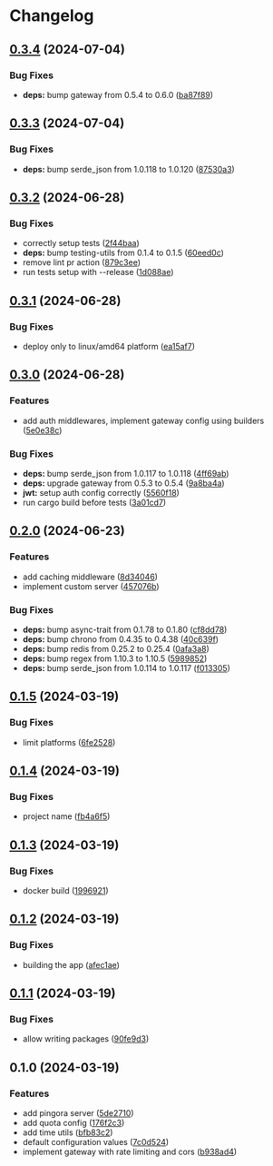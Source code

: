 # Changelog

## [0.3.4](https://github.com/majksa-dev/api-gateway/compare/v0.3.3...v0.3.4) (2024-07-04)


### Bug Fixes

* **deps:** bump gateway from 0.5.4 to 0.6.0 ([ba87f89](https://github.com/majksa-dev/api-gateway/commit/ba87f8927b3177cf24190e4d919f99b2ccf157ee))

## [0.3.3](https://github.com/majksa-dev/api-gateway/compare/v0.3.2...v0.3.3) (2024-07-04)


### Bug Fixes

* **deps:** bump serde_json from 1.0.118 to 1.0.120 ([87530a3](https://github.com/majksa-dev/api-gateway/commit/87530a3a1ffd6f18086eeb1c8743a00ab27ab80b))

## [0.3.2](https://github.com/majksa-dev/api-gateway/compare/v0.3.1...v0.3.2) (2024-06-28)


### Bug Fixes

* correctly setup tests ([2f44baa](https://github.com/majksa-dev/api-gateway/commit/2f44baab9fdeaca7843acaf8a6d1115efd4aab7b))
* **deps:** bump testing-utils from 0.1.4 to 0.1.5 ([60eed0c](https://github.com/majksa-dev/api-gateway/commit/60eed0ccfcc21906ef8f0d6c96ca857903fe4f9e))
* remove lint pr action ([879c3ee](https://github.com/majksa-dev/api-gateway/commit/879c3ee4e8418fa823acb212f527eafbeec5a39c))
* run tests setup with --release ([1d088ae](https://github.com/majksa-dev/api-gateway/commit/1d088aec40b0487ca0610a049644e163b89797b8))

## [0.3.1](https://github.com/majksa-dev/api-gateway/compare/v0.3.0...v0.3.1) (2024-06-28)


### Bug Fixes

* deploy only to linux/amd64 platform ([ea15af7](https://github.com/majksa-dev/api-gateway/commit/ea15af7445ca05af3f57fe0c68325e0dbb5caba1))

## [0.3.0](https://github.com/majksa-dev/api-gateway/compare/v0.2.0...v0.3.0) (2024-06-28)


### Features

* add auth middlewares, implement gateway config using builders ([5e0e38c](https://github.com/majksa-dev/api-gateway/commit/5e0e38c872ade1aecff5ca24be44160f9cebc13c))


### Bug Fixes

* **deps:** bump serde_json from 1.0.117 to 1.0.118 ([4ff69ab](https://github.com/majksa-dev/api-gateway/commit/4ff69ab6e48860944904ee21e22bc570e74c7a71))
* **deps:** upgrade gateway from 0.5.3 to 0.5.4 ([9a8ba4a](https://github.com/majksa-dev/api-gateway/commit/9a8ba4acbda069d3bc5ee8fe65763fa13d721838))
* **jwt:** setup auth config correctly ([5560f18](https://github.com/majksa-dev/api-gateway/commit/5560f1841cec9938195bda7d5990e03850973379))
* run cargo build before tests ([3a01cd7](https://github.com/majksa-dev/api-gateway/commit/3a01cd71c2415094fbf75236024480dd6c63bd6b))

## [0.2.0](https://github.com/majksa-dev/api-gateway/compare/v0.1.5...v0.2.0) (2024-06-23)


### Features

* add caching middleware ([8d34046](https://github.com/majksa-dev/api-gateway/commit/8d3404613618d1abfaf7ded6b04352b5627575cb))
* implement custom server ([457076b](https://github.com/majksa-dev/api-gateway/commit/457076b8d92d4a2e3df535d927abb335ea2fad1b))


### Bug Fixes

* **deps:** bump async-trait from 0.1.78 to 0.1.80 ([cf8dd78](https://github.com/majksa-dev/api-gateway/commit/cf8dd78f0abbe40ecfc46603411ffb8e296121e5))
* **deps:** bump chrono from 0.4.35 to 0.4.38 ([40c639f](https://github.com/majksa-dev/api-gateway/commit/40c639fcc09316ad5c8d37197b4098979a30c6e4))
* **deps:** bump redis from 0.25.2 to 0.25.4 ([0afa3a8](https://github.com/majksa-dev/api-gateway/commit/0afa3a8f1c6a505899ceaca61706c0c9d02ade8f))
* **deps:** bump regex from 1.10.3 to 1.10.5 ([5989852](https://github.com/majksa-dev/api-gateway/commit/5989852aa7bc1ad2f76406cbf4af59e68dd03126))
* **deps:** bump serde_json from 1.0.114 to 1.0.117 ([f013305](https://github.com/majksa-dev/api-gateway/commit/f013305b3c8c5968cfddb1c61172c79f8dba9324))

## [0.1.5](https://github.com/majksa-dev/api-gateway/compare/v0.1.4...v0.1.5) (2024-03-19)


### Bug Fixes

* limit platforms ([6fe2528](https://github.com/majksa-dev/api-gateway/commit/6fe2528e497fe604379c8aefaa4f9ccfdba7852a))

## [0.1.4](https://github.com/majksa-dev/api-gateway/compare/v0.1.3...v0.1.4) (2024-03-19)


### Bug Fixes

* project name ([fb4a6f5](https://github.com/majksa-dev/api-gateway/commit/fb4a6f521468043c01b405bcad36c2784aacd1d1))

## [0.1.3](https://github.com/majksa-dev/api-gateway/compare/v0.1.2...v0.1.3) (2024-03-19)


### Bug Fixes

* docker build ([1996921](https://github.com/majksa-dev/api-gateway/commit/199692104f2d4b1017d7ca48c988586c50fa0683))

## [0.1.2](https://github.com/majksa-dev/api-gateway/compare/v0.1.1...v0.1.2) (2024-03-19)


### Bug Fixes

* building the app ([afec1ae](https://github.com/majksa-dev/api-gateway/commit/afec1aeeb067325d9021434d04d434c114bb833a))

## [0.1.1](https://github.com/majksa-dev/api-gateway/compare/v0.1.0...v0.1.1) (2024-03-19)


### Bug Fixes

* allow writing packages ([90fe9d3](https://github.com/majksa-dev/api-gateway/commit/90fe9d3f62b1ca824d92963ba3927c75c31945a1))

## 0.1.0 (2024-03-19)


### Features

* add pingora server ([5de2710](https://github.com/majksa-dev/api-gateway/commit/5de2710b32d46009882348f4d89c2ab68bd31d55))
* add quota config ([176f2c3](https://github.com/majksa-dev/api-gateway/commit/176f2c3e5def5b8132719eb05da152bb5d39c53f))
* add time utils ([bfb83c2](https://github.com/majksa-dev/api-gateway/commit/bfb83c27d178194a7ec381a645445bf638b2e1b2))
* default configuration values ([7c0d524](https://github.com/majksa-dev/api-gateway/commit/7c0d52408a75c1257923523c83514538701ac6e3))
* implement gateway with rate limiting and cors ([b938ad4](https://github.com/majksa-dev/api-gateway/commit/b938ad4cae7b09081421c155bc5dfced26c0449f))
